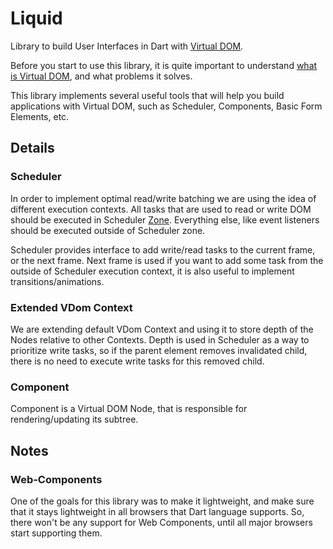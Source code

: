 # Liquid

Library to build User Interfaces in Dart with
[Virtual DOM](https://github.com/localvoid/vdom).

Before you start to use this library, it is quite important to
understand [what is Virtual DOM](https://github.com/localvoid/vdom),
and what problems it solves.

This library implements several useful tools that will help you build
applications with Virtual DOM, such as Scheduler, Components, Basic
Form Elements, etc.

## Details

### Scheduler

In order to implement optimal read/write batching we are using the
idea of different execution contexts. All tasks that are used to read
or write DOM should be executed in Scheduler
[Zone](https://www.dartlang.org/articles/zones/). Everything else, like
event listeners should be executed outside of Scheduler zone.

Scheduler provides interface to add write/read tasks to the current
frame, or the next frame. Next frame is used if you want to add some
task from the outside of Scheduler execution context, it is also
useful to implement transitions/animations.

### Extended VDom Context

We are extending default VDom Context and using it to store depth of
the Nodes relative to other Contexts. Depth is used in Scheduler as a
way to prioritize write tasks, so if the parent element removes
invalidated child, there is no need to execute write tasks for this
removed child.

### Component

Component is a Virtual DOM Node, that is responsible for
rendering/updating its subtree.

## Notes

### Web-Components

One of the goals for this library was to make it lightweight, and make
sure that it stays lightweight in all browsers that Dart language
supports. So, there won't be any support for Web Components, until all
major browsers start supporting them.
